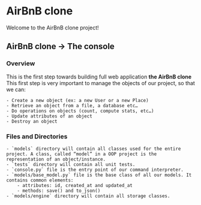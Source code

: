 # AirBnB clone

Welcome to the AirBnB clone project!

## AirBnB clone -> The console

### Overview

This is the first step towards building full web application **the AirBnB clone**
This first step is very important to manage the objects of our project, so that we can:

	- Create a new object (ex: a new User or a new Place)
	- Retrieve an object from a file, a database etc…
	- Do operations on objects (count, compute stats, etc…)
	- Update attributes of an object
	- Destroy an object

### Files and Directories

	- `models` directory will contain all classes used for the entire project. A class, called “model” in a OOP project is the representation of an object/instance.
	- `tests` directory will contain all unit tests.
	- `console.py` file is the entry point of our command interpreter.
	- `models/base_model.py` file is the base class of all our models. It contains common elements:
		- attributes: id, created_at and updated_at
		- methods: save() and to_json()
	- `models/engine` directory will contain all storage classes.
